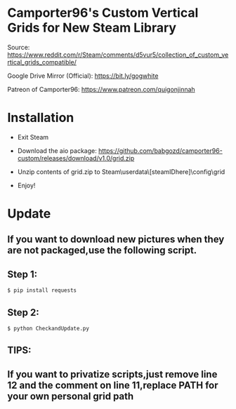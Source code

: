 # Camporter96's Custom Vertical Grids for New Steam Library

Source: https://www.reddit.com/r/Steam/comments/d5vur5/collection_of_custom_vertical_grids_compatible/

Google Drive Mirror (Official): https://bit.ly/gogwhite

Patreon of Camporter96: https://www.patreon.com/quigonjinnah

# Installation

* Exit Steam

* Download the aio package: https://github.com/babgozd/camporter96-custom/releases/download/v1.0/grid.zip

* Unzip contents of grid.zip to Steam\userdata\\[steamIDhere]\config\grid

* Enjoy!

# Update

## If you want to download new pictures when they are not packaged,use the following script.

## Step 1:

```bash
$ pip install requests
```

## Step 2:

```bash
$ python CheckandUpdate.py
```

## TIPS:

## If you want to privatize scripts,just remove line 12 and the comment on line 11,replace PATH for your own personal grid path